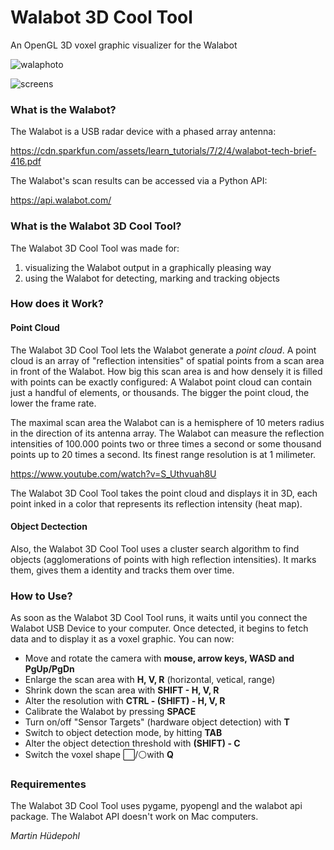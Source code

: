 # Walabot 3D Cool Tool
An OpenGL 3D voxel graphic visualizer for the Walabot

![walaphoto](https://user-images.githubusercontent.com/39830230/236703648-03760324-b672-4137-96d1-289086614597.png)


![screens](https://user-images.githubusercontent.com/39830230/235932224-c9dcb5e5-7da8-4041-aad0-304647196038.png)



### What is the Walabot?
The Walabot is a USB radar device with a phased array antenna:

https://cdn.sparkfun.com/assets/learn_tutorials/7/2/4/walabot-tech-brief-416.pdf

The Walabot's scan results can be accessed via a Python API:

https://api.walabot.com/



### What is the Walabot 3D Cool Tool?
The Walabot 3D Cool Tool was made for:
1. visualizing the Walabot output in a graphically pleasing way
2. using the Walabot for detecting, marking and tracking objects

### How does it Work?
#### Point Cloud
The Walabot 3D Cool Tool lets the Walabot generate a *point cloud*. A point cloud is an array of "reflection intensities" of spatial points from a scan area in front of the Walabot. How big this scan area is and how densely it is filled with points can be exactly configured: A Walabot point cloud can contain just a handful of elements, or thousands. The bigger the point cloud, the lower the frame rate.

The maximal scan area the Walabot can is a hemisphere of 10 meters radius in the direction of its antenna array. The Walabot can measure the reflection intensities of 100.000 points two or three times a second or some thousand points up to 20 times a second. Its finest range resolution is at 1 milimeter.

https://www.youtube.com/watch?v=S_Uthvuah8U

The Walabot 3D Cool Tool takes the point cloud and displays it in 3D, each point inked in a color that represents its reflection intensity (heat map).

#### Object Dectection
Also, the Walabot 3D Cool Tool uses a cluster search algorithm to find objects (agglomerations of points with high reflection intensities). It marks them, gives them a identity and tracks them over time. 

### How to Use?
As soon as the Walabot 3D Cool Tool runs, it waits until you connect the Walabot USB Device to your computer. Once detected, it begins to fetch data and to display it as a voxel graphic. You can now:

- Move and rotate the camera with **mouse, arrow keys, WASD and PgUp/PgDn**
- Enlarge the scan area with **H, V, R** (horizontal, vetical, range)
- Shrink down the scan area with **SHIFT - H, V, R**
- Alter the resolution with **CTRL - (SHIFT) - H, V, R**
- Calibrate the Walabot by pressing **SPACE**
- Turn on/off "Sensor Targets" (hardware object detection) with **T**
- Switch to object detection mode, by hitting **TAB**
- Alter the object detection threshold with **(SHIFT) - C**
- Switch the voxel shape ⬜/⚪with **Q**



### Requirementes
The Walabot 3D Cool Tool uses pygame, pyopengl and the walabot api package.
The Walabot API doesn't work on Mac computers.

_Martin Hüdepohl_
